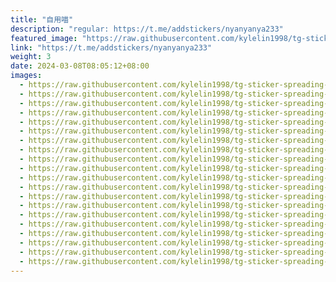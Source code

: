 ```yaml
---
title: "自用喵"
description: "regular: https://t.me/addstickers/nyanyanya233"
featured_image: "https://raw.githubusercontent.com/kylelin1998/tg-sticker-spreading-worldwide-images/main/img/668063e0-ffde-4d79-b77c-67b19357d41b.jpg"
link: "https://t.me/addstickers/nyanyanya233"
weight: 3
date: 2024-03-08T08:05:12+08:00
images:
  - https://raw.githubusercontent.com/kylelin1998/tg-sticker-spreading-worldwide-images/main/img/668063e0-ffde-4d79-b77c-67b19357d41b.jpg
  - https://raw.githubusercontent.com/kylelin1998/tg-sticker-spreading-worldwide-images/main/img/f5c3579d-d134-49ff-b08e-ca09eb592103.jpg
  - https://raw.githubusercontent.com/kylelin1998/tg-sticker-spreading-worldwide-images/main/img/d1a2678a-f0fc-42ad-ac3b-ed122b4420e6.jpg
  - https://raw.githubusercontent.com/kylelin1998/tg-sticker-spreading-worldwide-images/main/img/e7290207-3182-4c38-a995-e8fb272845d5.jpg
  - https://raw.githubusercontent.com/kylelin1998/tg-sticker-spreading-worldwide-images/main/img/388eb458-e2e8-4def-bcf9-dc74de475804.jpg
  - https://raw.githubusercontent.com/kylelin1998/tg-sticker-spreading-worldwide-images/main/img/c520e843-e611-47be-b735-c08be6de5aa7.jpg
  - https://raw.githubusercontent.com/kylelin1998/tg-sticker-spreading-worldwide-images/main/img/55a848a8-6be5-48ce-83d6-732b69eccbe8.jpg
  - https://raw.githubusercontent.com/kylelin1998/tg-sticker-spreading-worldwide-images/main/img/07c98750-c9e3-483f-a150-b417f6d091af.jpg
  - https://raw.githubusercontent.com/kylelin1998/tg-sticker-spreading-worldwide-images/main/img/ed736801-416f-405e-b696-ce9b3bafbf95.jpg
  - https://raw.githubusercontent.com/kylelin1998/tg-sticker-spreading-worldwide-images/main/img/c3e1df32-cbea-4348-82f7-87ef6b69a9c9.jpg
  - https://raw.githubusercontent.com/kylelin1998/tg-sticker-spreading-worldwide-images/main/img/08ad3717-8649-4e09-8f86-72fe725e38d1.jpg
  - https://raw.githubusercontent.com/kylelin1998/tg-sticker-spreading-worldwide-images/main/img/7e72317e-04fd-457c-9f4e-6f6f280b1c2b.jpg
  - https://raw.githubusercontent.com/kylelin1998/tg-sticker-spreading-worldwide-images/main/img/0d2449f6-9bac-492b-a57d-0c783a0fcc09.jpg
  - https://raw.githubusercontent.com/kylelin1998/tg-sticker-spreading-worldwide-images/main/img/a59b8d0c-9d66-4005-a75f-4a356acd60ee.jpg
  - https://raw.githubusercontent.com/kylelin1998/tg-sticker-spreading-worldwide-images/main/img/3142de34-4c22-4c2e-ac7f-b42259ead168.jpg
  - https://raw.githubusercontent.com/kylelin1998/tg-sticker-spreading-worldwide-images/main/img/8289c2f6-e17c-48ce-b645-7e7fe9e4cd8f.jpg
  - https://raw.githubusercontent.com/kylelin1998/tg-sticker-spreading-worldwide-images/main/img/c5bc1eaf-59c6-4fbb-ad64-5baf7e7d2ecb.jpg
  - https://raw.githubusercontent.com/kylelin1998/tg-sticker-spreading-worldwide-images/main/img/973ddb73-daa1-436f-bad0-9664a83ed88b.jpg
  - https://raw.githubusercontent.com/kylelin1998/tg-sticker-spreading-worldwide-images/main/img/f5b77122-8cf0-451a-9944-f57233768382.jpg
  - https://raw.githubusercontent.com/kylelin1998/tg-sticker-spreading-worldwide-images/main/img/1f93f649-65d3-4802-8a61-404256e6a6fd.jpg
---
```

